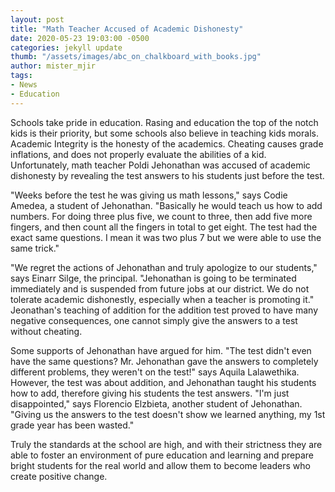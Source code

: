 ```yaml
---
layout: post
title: "Math Teacher Accused of Academic Dishonesty"
date: 2020-05-23 19:03:00 -0500
categories: jekyll update
thumb: "/assets/images/abc_on_chalkboard_with_books.jpg"
author: mister_mjir
tags:
- News
- Education
---
```


Schools take pride in education. Rasing and education the top of the notch kids is their priority, but some schools also
believe in teaching kids morals. Academic Integrity is the honesty of the academics. Cheating causes grade inflations, and
does not properly evaluate the abilities of a kid. Unfortunately, math teacher Poldi Jehonathan was accused of academic
dishonesty by revealing the test answers to his students just before the test.

"Weeks before the test he was giving us math lessons," says Codie Amedea, a student of Jehonathan. "Basically he would teach
us how to add numbers. For doing three plus five, we count to three, then add five more fingers, and then count all the
fingers in total to get eight. The test had the exact same questions. I mean it was two plus 7 but we were able to use the
same trick."

"We regret the actions of Jehonathan and truly apologize to our students," says Einarr Silge, the principal. "Jehonathan is
going to be terminated immediately and is suspended from future jobs at our district. We do not tolerate academic dishonestly, especially when a teacher is promoting it." Jeonathan's teaching of addition for the addition test proved to have many negative consequences, one cannot simply give the answers to a test without cheating.

Some supports of Jehonathan have argued for him. "The test didn't even have the same questions? Mr. Jehonathan gave the
answers to completely different problems, they weren't on the test!" says Aquila Lalawethika. However, the test was about
addition, and Jehonathan taught his students how to add, therefore giving his students the test answers. "I'm just
disappointed," says Florencio Elzbieta, another student of Jehonathan. "Giving us the answers to the test doesn't show we
learned anything, my 1st grade year has been wasted."

Truly the standards at the school are high, and with their strictness they are able to foster an environment of pure
education and learning and prepare bright students for the real world and allow them to become leaders who create positive
change.

